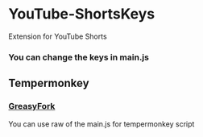 # YouTube-ShortsKeys
Extension for YouTube Shorts

### You can change the keys in main.js

## Tempermonkey
### [GreasyFork](https://greasyfork.org/en/scripts/460989-youtube-shortskeys)
You can use raw of the main.js for tempermonkey script
